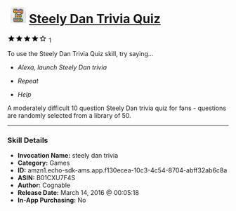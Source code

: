 # &nbsp;<img src="skill_icon" alt="Steely Dan Trivia Quiz icon" width="36"> [Steely Dan Trivia Quiz](http://alexa.amazon.com/#skills/amzn1.echo-sdk-ams.app.f130ecea-10c3-4c54-8704-abff32ab6c8a)
![4 stars](../../images/ic_star_black_18dp_1x.png)![4 stars](../../images/ic_star_black_18dp_1x.png)![4 stars](../../images/ic_star_black_18dp_1x.png)![4 stars](../../images/ic_star_black_18dp_1x.png)![4 stars](../../images/ic_star_border_black_18dp_1x.png) 1

To use the Steely Dan Trivia Quiz skill, try saying...

* *Alexa, launch Steely Dan trivia*

* *Repeat*

* *Help*

A moderately difficult 10 question Steely Dan trivia quiz for fans - questions are randomly selected from a library of 50.

***

### Skill Details

* **Invocation Name:** steely dan trivia
* **Category:** Games
* **ID:** amzn1.echo-sdk-ams.app.f130ecea-10c3-4c54-8704-abff32ab6c8a
* **ASIN:** B01CXU7F4S
* **Author:** Cognable
* **Release Date:** March 14, 2016 @ 00:05:18
* **In-App Purchasing:** No
